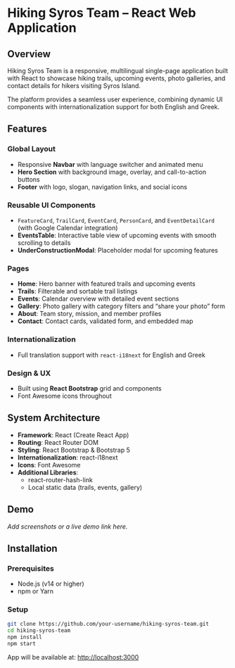 # Hiking Syros Team – React Web Application

## Overview
Hiking Syros Team is a responsive, multilingual single-page application built with React to showcase hiking trails, upcoming events, photo galleries, and contact details for hikers visiting Syros Island.

The platform provides a seamless user experience, combining dynamic UI components with internationalization support for both English and Greek.

## Features

### Global Layout
- Responsive **Navbar** with language switcher and animated menu
- **Hero Section** with background image, overlay, and call-to-action buttons
- **Footer** with logo, slogan, navigation links, and social icons

### Reusable UI Components
- `FeatureCard`, `TrailCard`, `EventCard`, `PersonCard`, and `EventDetailCard` (with Google Calendar integration)
- **EventsTable**: Interactive table view of upcoming events with smooth scrolling to details
- **UnderConstructionModal**: Placeholder modal for upcoming features

### Pages
- **Home**: Hero banner with featured trails and upcoming events
- **Trails**: Filterable and sortable trail listings
- **Events**: Calendar overview with detailed event sections
- **Gallery**: Photo gallery with category filters and “share your photo” form
- **About**: Team story, mission, and member profiles
- **Contact**: Contact cards, validated form, and embedded map

### Internationalization
- Full translation support with `react-i18next` for English and Greek

### Design & UX
- Built using **React Bootstrap** grid and components
- Font Awesome icons throughout

## System Architecture
- **Framework**: React (Create React App)
- **Routing**: React Router DOM
- **Styling**: React Bootstrap & Bootstrap 5
- **Internationalization**: react-i18next
- **Icons**: Font Awesome
- **Additional Libraries**:
  - react-router-hash-link
  - Local static data (trails, events, gallery)

## Demo
_Add screenshots or a live demo link here._

## Installation

### Prerequisites
- Node.js (v14 or higher)
- npm or Yarn

### Setup
```bash
git clone https://github.com/your-username/hiking-syros-team.git
cd hiking-syros-team
npm install
npm start
```
App will be available at: [http://localhost:3000](http://localhost:3000)
